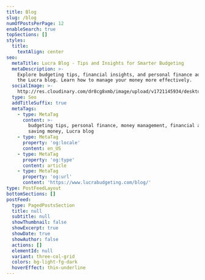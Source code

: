 ```yaml
---
title: Blog
slug: /blog
numOfPostsPerPage: 12
enableSearch: true
topSections: []
styles:
  title:
    textAlign: center
seo:
  metaTitle: Lucra Blog - Tips and Insights for Smarter Budgeting
  metaDescription: >-
    Explore budgeting tips, financial insights, and personal finance advice on
    the Lucra blog. Learn how to manage your money more effectively.
  socialImage: >-
    http://res.cloudinary.com/dr8cg8xmb/image/upload/v1721145934/desktop-mobile-preview.png
  type: Seo
  addTitleSuffix: true
  metaTags:
    - type: MetaTag
      content: >-
        budgeting tips, personal finance, money management, financial advice,
        saving money, Lucra blog
    - type: MetaTag
      property: 'og:locale'
      content: en_US
    - type: MetaTag
      property: 'og:type'
      content: article
    - type: MetaTag
      property: 'og:url'
      content: 'https://www.lucrabudgeting.com/blog/'
type: PostFeedLayout
bottomSections: []
postFeed:
  type: PagedPostsSection
  title: null
  subtitle: null
  showThumbnail: false
  showExcerpt: true
  showDate: true
  showAuthor: false
  actions: []
  elementId: null
  variant: three-col-grid
  colors: bg-light-fg-dark
  hoverEffect: thin-underline
---
```

